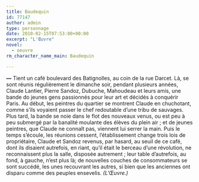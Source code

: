 ```yaml
---
title: Baudequin
id: 77147
author: admin
type: personnage
date: 2010-02-15T07:53:00+00:00
excerpt: "L'Œuvre"
novel:
  - oeuvre
rm_character_name_main: Baudequin

---
```

**—** Tient un café boulevard des Batignolles, au coin de la rue Darcet. Là, se sont réunis régulièrement le dimanche soir, pendant plusieurs années, Claude Lantier, Pierre Sandoz, Dubuche, Mahoudeau et leurs amis, une bande do jeunes gens passionnés pour leur art et décidés à conquérir Paris. Au début, les peintres du quartier se montrent Claude en chuchotant, comme s&rsquo;ils voyaient passer le chef redoutable d&rsquo;une tribu de sauvages. Plus tard, la bande se noie dans le flot des nouveaux venus, ou est peu à peu submergé par la banalité moulante des élèves du plein air ; et de jeunes peintres, que Claude ne connaît pas, viennent lui serrer la main. Puis le temps s&rsquo;écoule, les réunions cessent, l&rsquo;établissement change trois lois de propriétaire, Claude et Sandoz revenus, par hasard, au seuil de ce café, dont ils disaient autrefois, en riant, qu&rsquo;il était le berceau d&rsquo;une révolution, ne reconnaissent plus la salle, disposée autrement ; leur table d&rsquo;autrefois, au fond, à gauche, n&rsquo;est plus là; de nouvelles couches de consommateurs se sont succédé, les unes recouvrant les autres, si bien que les anciennes ont disparu comme des peuples ensevelis. _(L&rsquo;Œuvre.)_